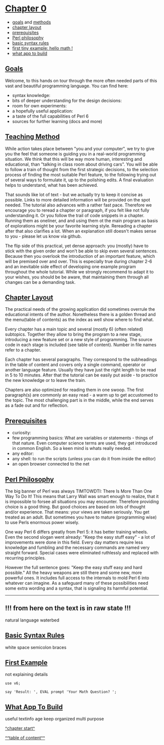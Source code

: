 

[Chapter 0](../table-of-content.md)
===================================


   * [goals](#goals) and [methods](#teaching-method)
   * [chapter layout](#chapter-layout)
   * [prerequisites](#prerequisites)
   * [Perl philosophy](#perl-philosophy)
   * [basic syntax rules](#basic-syntax-rules)
   * [first tiny example: hello math !](#first-example)
   * [what app to build](#what-app-to-build)



[Goals](#chapter-0)
-------------------

Welcome,
to this hands on tour through the more often needed parts of this vast and
beautiful programming language. You can find here:

   - syntax knowledge:
   - bits of deeper understanding for the design decisions:
   - room for own experiments:
   - a hopefully useful application:
   - a taste of the full capabilities of Perl 6
   - sources for further learning (docs and more)



[Teaching Method](#chapter-0)
-----------------------------

While action takes place between "you and your computer", we try to give you
the feel that someone is guiding you in a real-world programming situation.
We think that this will be way more human, interesting and educational,
than "talking in class room about driving cars".
You will be able to follow a train of thought from the first strategic decisions,
to the selection process of finding the most suitable Perl feature, to the
following trying out of several ways to formulate it, up to the polishing edits.
A final evaluation helps to understand, what has been achieved.

That sounds like lot of text - but we actually try to keep it concise as possible.
Links to more detailed information will be provided on the spot needed.
The tutorial also advances with a rather fast pace. Therefore we encourage you to
reread a chapter or paragraph, if you felt like not fully understanding it.
Or you follow the trail of code snippets in a chapter. Running them as oneliner,
and and using them ot the main program as basis of explorations might be your
favorite learning style. Rereading a chapter after that also clarifies a lot.
When an explanation still doesn't makes sense to you - please let us know via github.

The flip side of this practical, yet dense approach: you (mostly) have to stick
with the given order and won't be able to skip even several sentences.
Because then you overlook the introduction of an important feature, which will be
premised over and over. This is especially true during chapter 2-6 and an inevitable
side effect of developing one example program throughout the whole tutorial.
While we strongly recommend to adapt it to your wishes, you should be be aware,
that maintaining them through all changes can be a demanding task.



[Chapter Layout](#chapter-0)
--------------------------

The practical needs of the growing application did sometimes overrule the
educational intents of the author. Nonetheless there is a golden thread 
and the menu(table of contents) as the index as well show where to find what.

Every chapter has a main topic and several (mostly 6) (often related) subtopics.
Together they allow to bring the program to a new stage, introducing a new
feature set or a new style of programming. The source code in each stage is
included (see table of content). Number in file names refer to a chapter.

Each chapter has several paragraphs. They correspond to the subheadings in the table
of content and covers only a single command, operator or another language feature. 
Usually they have just the right length to be read in 5 to 10 minutes.
After that the tutorial can be easily put aside - to practice the new knowledge
or to leave the train. 

Chapters are also optimized for reading them in one swoop. The first paragraph(s)
are commonly an easy read - a warm up to get accustomed to the topic.
The most challenging part is in the middle, while the end serves as a fade out
and for reflection.



[Prerequisites](#chapter-0)
--------------------------

   - curiosity:
   - few programming basics:
     What are variables or statements - things of that nature.
     Even computer science terms are used, they get introduced in common English.
     So a keen mind is whats really needed.
   - any editor:
   - any shell:
     to run the scripts (unless you can do it from inside the editor)
   - an open browser connected to the net


   
[Perl Philosophy](#chapter-0)
-----------------------------

The big banner of Perl was always TIMTOWDTI: There Is More Than One Way To Do It!
This means that Larry Wall was smart enough to realize, that it is impossible to
forsee all situations you may encounter. Therefore providing choice is a good thing.
But good choices are based on lots of thought and/or experience. That means:
your views are taken seriously. You get treated as an adult. But sometimes you
have to mature (programming wise) to use Perls enormous power wisely.

One way Perl 6 differs greatly from Perl 5: it has better training wheels.
Even the second slogan went already: "Keep the easy stuff easy" - a lot of
improvements were done in this field. Every day matters require less knowledge
and fumbling and the necessary commands are named very straight forward.
Special cases were eliminated ruthlessly and replaced with recurring principles.

However the full sentence goes: "Keep the easy stuff easy and hard possible."
All the heavy weapons are still there and some new, more powerful ones.
It includes full access to the internals to mold Perl 6 into whatever can imagine.
As a safeguard many of these possibilities need some extra wording and a syntax,
that is signaling its harmful potential.


----
   !!! from here on the text is in raw state !!!
----

natural language
waterbed


[Basic Syntax Rules](#chapter-0)
--------------------------------

white space
semicolon
braces



[First Example](#chapter-0)
--------------------------

not explaining details

`use v6;`
 
`say 'Result: ', EVAL prompt 'Your Math Question? ';`



[What App To Build](#chapter-0)
---------------------------

useful
textinfo age
keep organized
multi purpose



[^chapter start^](#chapter-0)

[^^table of content^^](../table-of-content.md)

